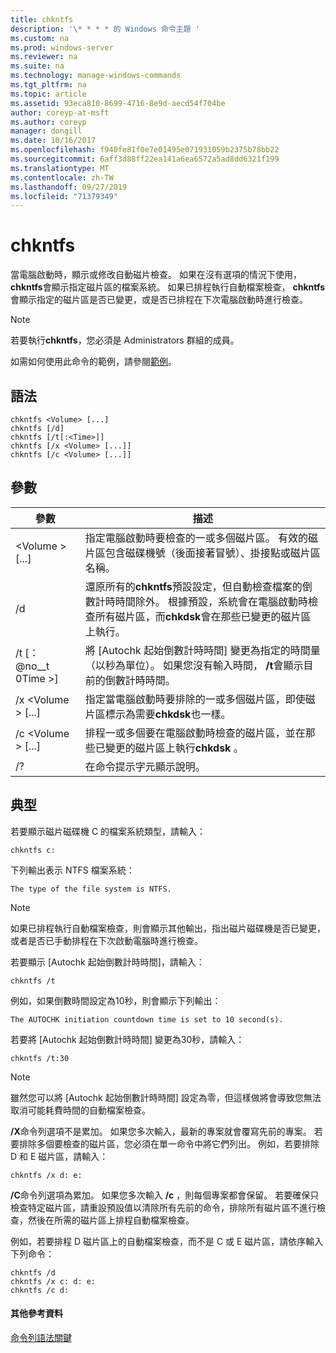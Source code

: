 ```yaml
---
title: chkntfs
description: '\* * * * 的 Windows 命令主題 '
ms.custom: na
ms.prod: windows-server
ms.reviewer: na
ms.suite: na
ms.technology: manage-windows-commands
ms.tgt_pltfrm: na
ms.topic: article
ms.assetid: 93eca810-8699-4716-8e9d-aecd54f704be
author: coreyp-at-msft
ms.author: coreyp
manager: dongill
ms.date: 10/16/2017
ms.openlocfilehash: f940fe81f0e7e01495e071931059b2375b78bb22
ms.sourcegitcommit: 6aff3d88ff22ea141a6ea6572a5ad8dd6321f199
ms.translationtype: MT
ms.contentlocale: zh-TW
ms.lasthandoff: 09/27/2019
ms.locfileid: "71379349"
---
```

# <a name="chkntfs"></a>chkntfs



當電腦啟動時，顯示或修改自動磁片檢查。 如果在沒有選項的情況下使用， **chkntfs**會顯示指定磁片區的檔案系統。 如果已排程執行自動檔案檢查， **chkntfs**會顯示指定的磁片區是否已變更，或是否已排程在下次電腦啟動時進行檢查。

> [!NOTE]
> 若要執行**chkntfs**，您必須是 Administrators 群組的成員。

如需如何使用此命令的範例，請參閱[範例](#BKMK_examples)。

## <a name="syntax"></a>語法

```
chkntfs <Volume> [...]
chkntfs [/d]
chkntfs [/t[:<Time>]]
chkntfs [/x <Volume> [...]]
chkntfs [/c <Volume> [...]]
```

## <a name="parameters"></a>參數

|參數|描述|
|---------|-----------|
|\<Volume > [...]|指定電腦啟動時要檢查的一或多個磁片區。 有效的磁片區包含磁碟機號（後面接著冒號）、掛接點或磁片區名稱。|
|/d|還原所有的**chkntfs**預設設定，但自動檢查檔案的倒數計時時間除外。 根據預設，系統會在電腦啟動時檢查所有磁片區，而**chkdsk**會在那些已變更的磁片區上執行。|
|/t [： @no__t 0Time >]|將 [Autochk 起始倒數計時時間] 變更為指定的時間量（以秒為單位）。 如果您沒有輸入時間， **/t**會顯示目前的倒數計時時間。|
|/x \<Volume > [...]|指定當電腦啟動時要排除的一或多個磁片區，即使磁片區標示為需要**chkdsk**也一樣。|
|/c \<Volume > [...]|排程一或多個要在電腦啟動時檢查的磁片區，並在那些已變更的磁片區上執行**chkdsk** 。|
|/?|在命令提示字元顯示說明。|

## <a name="BKMK_examples"></a>典型

若要顯示磁片磁碟機 C 的檔案系統類型，請輸入：
```
chkntfs c:
```
下列輸出表示 NTFS 檔案系統：
```
The type of the file system is NTFS.
```

> [!NOTE]
> 如果已排程執行自動檔案檢查，則會顯示其他輸出，指出磁片磁碟機是否已變更，或者是否已手動排程在下次啟動電腦時進行檢查。

若要顯示 [Autochk 起始倒數計時時間]，請輸入：
```
chkntfs /t
```
例如，如果倒數時間設定為10秒，則會顯示下列輸出：
```
The AUTOCHK initiation countdown time is set to 10 second(s).
```
若要將 [Autochk 起始倒數計時時間] 變更為30秒，請輸入：
```
chkntfs /t:30
```

> [!NOTE]
> 雖然您可以將 [Autochk 起始倒數計時時間] 設定為零，但這樣做將會導致您無法取消可能耗費時間的自動檔案檢查。

**/X**命令列選項不是累加。 如果您多次輸入，最新的專案就會覆寫先前的專案。 若要排除多個要檢查的磁片區，您必須在單一命令中將它們列出。 例如，若要排除 D 和 E 磁片區，請輸入：
```
chkntfs /x d: e:
```
**/C**命令列選項為累加。 如果您多次輸入 **/c** ，則每個專案都會保留。 若要確保只檢查特定磁片區，請重設預設值以清除所有先前的命令，排除所有磁片區不進行檢查，然後在所需的磁片區上排程自動檔案檢查。

例如，若要排程 D 磁片區上的自動檔案檢查，而不是 C 或 E 磁片區，請依序輸入下列命令：
```
chkntfs /d
chkntfs /x c: d: e:
chkntfs /c d:
```

#### <a name="additional-references"></a>其他參考資料

[命令列語法關鍵](command-line-syntax-key.md)